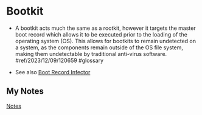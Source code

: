 # Bootkit
- A bootkit acts much the same as a rootkit, however it targets the master boot record which allows it to be executed prior to the loading of the operating system (OS). This allows for bootkits to remain undetected on a system, as the components remain outside of the OS file system, making them undetectable by traditional anti-virus software. #ref/2023/12/09/120659 #glossary 

- See also [Boot Record Infector](boot-record-infector.md)
## My Notes
[Notes](mynotes/bootkit-notes.md)

